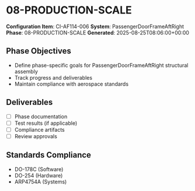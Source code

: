 # 08-PRODUCTION-SCALE

**Configuration Item**: CI-AF114-006
**System**: PassengerDoorFrameAftRight
**Phase**: 08-PRODUCTION-SCALE
**Generated**: 2025-08-25T08:06:00+00:00

## Phase Objectives
- Define phase-specific goals for PassengerDoorFrameAftRight structural assembly
- Track progress and deliverables
- Maintain compliance with aerospace standards

## Deliverables
- [ ] Phase documentation
- [ ] Test results (if applicable)
- [ ] Compliance artifacts
- [ ] Review approvals

## Standards Compliance
- DO-178C (Software)
- DO-254 (Hardware)
- ARP4754A (Systems)

